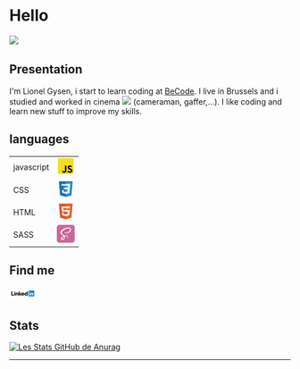 # Hello

![](./images/anim3.gif)
## Presentation
I'm Lionel Gysen, i start to learn coding at [BeCode](https://becode.org/fr/).
I live in Brussels and i studied and worked in cinema ![](https://i.goopics.net/xhv7fu.png) (cameraman, gaffer,...). 
I like coding and learn new stuff to improve my skills.

## languages 

|  |            | 
|------------|------------|
| javascript | ![](./images/jslogo.png) | 
| CSS        | ![](./images/css.png) |
| HTML       | ![](./images/html2.png) |
| SASS       | ![](./images/sass.png) |

## Find me


[![](./images/linkedin2.png)](https://www.linkedin.com/in/lionel-gysen/) 

## Stats

[![Les Stats GitHub de Anurag](https://github-readme-stats.vercel.app/api?username=gysenlionel&theme=tokyonight&show_icons=true)](https://github.com/anuraghazra/github-readme-stats)

---
